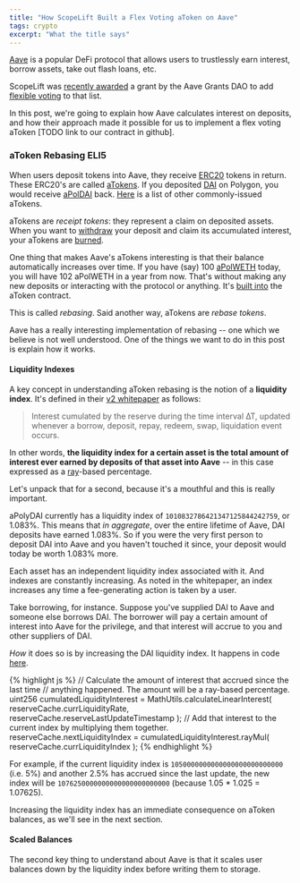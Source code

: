 ```yaml
---
title: "How ScopeLift Built a Flex Voting aToken on Aave"
tags: crypto
excerpt: "What the title says"
---
```


[Aave](https://aave.com/) is a popular DeFi protocol that allows users to trustlessly earn interest, borrow assets, take out flash loans, etc.

ScopeLift was [recently
awarded](https://twitter.com/AaveGrants/status/1586858440080572417) a grant by the Aave Grants DAO to add [flexible voting](https://www.scopelift.co/blog/introducing-flexible-voting) to that list.

In this post, we're going to explain how Aave calculates interest on deposits,
and how their approach made it possible for us to implement a flex voting
aToken [TODO link to our contract in github].

### aToken Rebasing ELI5

When users deposit tokens into Aave, they receive [ERC20](https://ethereum.org/en/developers/docs/standards/tokens/erc-20/) tokens in return.
These ERC20's are called [aTokens](https://github.com/aave/aave-v3-core/blob/f3e037b3638e3b7c98f0c09c56c5efde54f7c5d2/contracts/protocol/tokenization/AToken.sol).
If you deposited [DAI](https://polygonscan.com/address/0x8f3cf7ad23cd3cadbd9735aff958023239c6a063) on Polygon, you would receive [aPolDAI](https://polygonscan.com/address/0x82E64f49Ed5EC1bC6e43DAD4FC8Af9bb3A2312EE) back.
[Here](https://docs.aave.com/developers/deployed-contracts/v3-mainnet/polygon#tokens) is a list of other commonly-issued aTokens.

aTokens are _receipt tokens_: they represent a claim on deposited assets.
When you want to [withdraw](https://github.com/aave/aave-v3-core/blob/f3e037b3638e3b7c98f0c09c56c5efde54f7c5d2/contracts/protocol/pool/Pool.sol#L197-L217) your deposit and claim its accumulated interest, your aTokens are [burned](https://github.com/aave/aave-v3-core/blob/f3e037b3638e3b7c98f0c09c56c5efde54f7c5d2/contracts/protocol/libraries/logic/SupplyLogic.sol#L131-L136).

One thing that makes Aave's aTokens interesting is that their balance automatically increases over time.
If you have (say) 100
[aPolWETH](https://polygonscan.com/address/0xe50fA9b3c56FfB159cB0FCA61F5c9D750e8128c8) today, you will have 102 aPolWETH in a year from now.
That's without making any new deposits or interacting with the protocol or anything.
It's [built
into](https://github.com/aave/aave-v3-core/blob/f3e037b3638e3b7c98f0c09c56c5efde54f7c5d2/contracts/protocol/tokenization/AToken.sol#L131-L139) the aToken contract.

This is called _rebasing_.
Said another way, aTokens are _rebase tokens_.

Aave has a really interesting implementation of rebasing -- one which we believe is not well understood.
One of the things we want to do in this post is explain how it works.

#### Liquidity Indexes

A key concept in understanding aToken rebasing is the notion of a __liquidity index__.
It's defined in their [v2
whitepaper](https://raw.githubusercontent.com/aave/protocol-v2/master/aave-v2-whitepaper.pdf) as follows:

> Interest cumulated by the reserve during the time interval ∆T, updated
> whenever a borrow, deposit, repay,
> redeem, swap, liquidation event occurs.

In other words, __the liquidity index for a certain asset is the total amount of interest ever earned by
deposits of that asset into Aave__ -- in this case expressed as a
[ray](https://github.com/aave/aave-v3-core/blob/f3e037b3638e3b7c98f0c09c56c5efde54f7c5d2/contracts/protocol/libraries/math/WadRayMath.sol#L17)-based percentage.

Let's unpack that for a second, because it's a mouthful and this is really important.

aPolyDAI currently has a liquidity index of `1010832786421347125844242759`, or
1.083%. This means that _in aggregate_, over the entire lifetime of Aave, DAI deposits have earned 1.083%.
So if you were the very first person to deposit DAI into
Aave and you haven't touched it since, your deposit would today be worth 1.083% more.

Each asset has an independent liquidity index associated with it.
And indexes are constantly increasing.
As noted in the whitepaper, an index increases any time a fee-generating action
is taken by a user.

Take borrowing, for instance.
Suppose you've supplied DAI to Aave and someone else borrows DAI.
The borrower will pay a certain amount of interest into Aave for the privilege, and that interest will accrue to you and other suppliers of DAI.

_How_ it does so is by increasing the DAI liquidity index.
It happens in code
[here](https://github.com/aave/aave-v3-core/blob/f3e037b3638e3b7c98f0c09c56c5efde54f7c5d2/contracts/protocol/libraries/logic/ReserveLogic.sol#L291-L297).

{% highlight js %}
// Calculate the amount of interest that accrued since the last time
// anything happened. The amount will be a ray-based percentage.
uint256 cumulatedLiquidityInterest = MathUtils.calculateLinearInterest(
  reserveCache.currLiquidityRate,
  reserveCache.reserveLastUpdateTimestamp
);
// Add that interest to the current index by multiplying them together.
reserveCache.nextLiquidityIndex = cumulatedLiquidityInterest.rayMul(
  reserveCache.currLiquidityIndex
);
{% endhighlight %}

For example, if the current liquidity index is `1050000000000000000000000000`
(i.e. 5%) and another 2.5% has accrued since the last update, the new index will
be `1076250000000000000000000000` (because 1.05 * 1.025 = 1.07625).

Increasing the liquidity index has an immediate consequence on aToken balances,
as we'll see in the next section.

#### Scaled Balances

The second key thing to understand about Aave is that it scales user balances
down by the liquidity index before writing them to storage.


